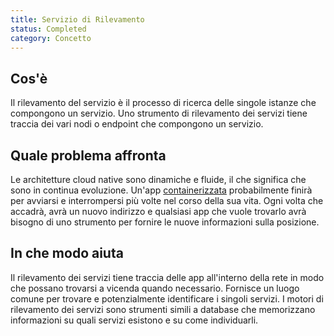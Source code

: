 ```yaml
---
title: Servizio di Rilevamento
status: Completed
category: Concetto
---
```


## Cos'è
Il rilevamento del servizio è il processo di ricerca delle singole istanze che compongono un servizio. Uno strumento di rilevamento dei servizi tiene traccia dei vari nodi o endpoint che compongono un servizio.

## Quale problema affronta 
Le architetture cloud native sono dinamiche e fluide, il che significa che sono in continua evoluzione. Un'app [containerizzata](/it/containerizzazione/) probabilmente finirà per avviarsi e interrompersi più volte nel corso della sua vita. Ogni volta che accadrà, avrà un nuovo indirizzo e qualsiasi app che vuole trovarlo avrà bisogno di uno strumento per fornire le nuove informazioni sulla posizione.

## In che modo aiuta
Il rilevamento dei servizi tiene traccia delle app all'interno della rete in modo che possano trovarsi a vicenda quando necessario. Fornisce un luogo comune per trovare e potenzialmente identificare i singoli servizi. I motori di rilevamento dei servizi sono strumenti simili a database che memorizzano informazioni su quali servizi esistono e su come individuarli.